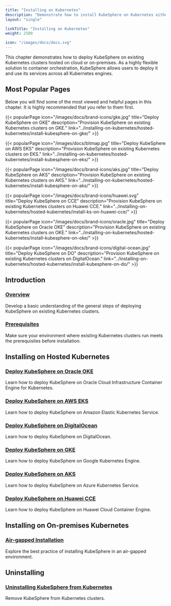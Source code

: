 ```yaml
---
title: "Installing on Kubernetes"
description: "Demonstrate how to install KubeSphere on Kubernetes either hosted on cloud or on-premises."
layout: "single"

linkTitle: "Installing on Kubernetes"
weight: 2500

icon: "/images/docs/docs.svg"
---
```


This chapter demonstrates how to deploy KubeSphere on existing Kubernetes clusters hosted on cloud or on-premises. As a highly flexible solution to container orchestration, KubeSphere allows users to deploy it and use its services across all Kubernetes engines.

## Most Popular Pages

Below you will find some of the most viewed and helpful pages in this chapter. It is highly recommended that you refer to them first.

{{< popularPage icon="/images/docs/brand-icons/gke.jpg" title="Deploy KubeSphere on GKE" description="Provision KubeSphere on existing Kubernetes clusters on GKE." link="../installing-on-kubernetes/hosted-kubernetes/install-kubesphere-on-gke/" >}}

{{< popularPage icon="/images/docs/bitmap.jpg" title="Deploy KubeSphere on AWS EKS" description="Provision KubeSphere on existing Kubernetes clusters on EKS." link="../installing-on-kubernetes/hosted-kubernetes/install-kubesphere-on-eks/" >}}

{{< popularPage icon="/images/docs/brand-icons/aks.jpg" title="Deploy KubeSphere on AKS" description="Provision KubeSphere on existing Kubernetes clusters on AKS." link="../installing-on-kubernetes/hosted-kubernetes/install-kubesphere-on-aks/" >}}

{{< popularPage icon="/images/docs/brand-icons/huawei.svg" title="Deploy KubeSphere on CCE" description="Provision KubeSphere on existing Kubernetes clusters on Huawei CCE." link="../installing-on-kubernetes/hosted-kubernetes/install-ks-on-huawei-cce/" >}}

{{< popularPage icon="/images/docs/brand-icons/oracle.jpg" title="Deploy KubeSphere on Oracle OKE" description="Provision KubeSphere on existing Kubernetes clusters on OKE." link="../installing-on-kubernetes/hosted-kubernetes/install-kubesphere-on-oke/" >}}

{{< popularPage icon="/images/docs/brand-icons/digital-ocean.jpg" title="Deploy KubeSphere on DO" description="Provision KubeSphere on existing Kubernetes clusters on DigitalOcean." link="../installing-on-kubernetes/hosted-kubernetes/install-kubesphere-on-do/" >}}

## Introduction

### [Overview](../installing-on-kubernetes/introduction/overview/)

Develop a basic understanding of the general steps of deploying KubeSphere on existing Kubernetes clusters.

### [Prerequisites](../installing-on-kubernetes/introduction/prerequisites/)

Make sure your environment where existing Kubernetes clusters run meets the prerequisites before installation.

## Installing on Hosted Kubernetes

### [Deploy KubeSphere on Oracle OKE](../installing-on-kubernetes/hosted-kubernetes/install-kubesphere-on-oke/)

Learn how to deploy KubeSphere on Oracle Cloud Infrastructure Container Engine for Kubernetes.

### [Deploy KubeSphere on AWS EKS](../installing-on-kubernetes/hosted-kubernetes/install-kubesphere-on-eks/)

Learn how to deploy KubeSphere on Amazon Elastic Kubernetes Service.

### [Deploy KubeSphere on DigitalOcean](../installing-on-kubernetes/hosted-kubernetes/install-kubesphere-on-do/)

Learn how to deploy KubeSphere on DigitalOcean.

### [Deploy KubeSphere on GKE](../installing-on-kubernetes/hosted-kubernetes/install-kubesphere-on-gke/)

Learn how to deploy KubeSphere on Google Kubernetes Engine.

### [Deploy KubeSphere on AKS](../installing-on-kubernetes/hosted-kubernetes/install-kubesphere-on-aks/)

Learn how to deploy KubeSphere on Azure Kubernetes Service.

### [Deploy KubeSphere on Huawei CCE](../installing-on-kubernetes/hosted-kubernetes/install-ks-on-huawei-cce/)

Learn how to deploy KubeSphere on Huawei Cloud Container Engine.

## Installing on On-premises Kubernetes

### [Air-gapped Installation](../installing-on-kubernetes/on-prem-kubernetes/install-ks-on-linux-airgapped/)

Explore the best practice of installing KubeSphere in an air-gapped environment.

## Uninstalling

### [Uninstalling KubeSphere from Kubernetes](../installing-on-kubernetes/uninstalling/uninstalling-kubesphere-from-k8s/)

Remove KubeSphere from Kubernetes clusters.
